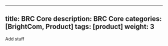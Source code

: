 ---
title: BRC Core
description: BRC Core
categories: [BrightCom, Product]
tags: [product]
weight: 3
----

Add stuff
